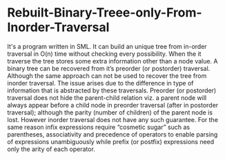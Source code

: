 # Rebuilt-Binary-Treee-only-From-Inorder-Traversal
It's a program written in SML. It can build an unique tree from in-order traversal in O(n) time without checking every possibility. When the it traverse the tree stores some extra information other than a node value.
A binary tree can be recovered from it’s preorder (or postorder) traversal. Although the same approach can not be used to recover the tree
from inorder traversal. The issue arises due to the difference in type of information that is abstracted by these traversals. Preorder (or postorder) traversal does not hide the parent-child relation viz. a parent node
will always appear before a child node in preorder traversal (after in postorder traversal); although the parity (number of children) of the parent node is lost. However inorder traversal does not have any such guarantee.
For the same reason infix expressions require “cosmetic sugar” such as parentheses, associativity and precedence of operators to enable parsing of expressions unambiguously while prefix (or postfix) expressions need only the
arity of each operator.

